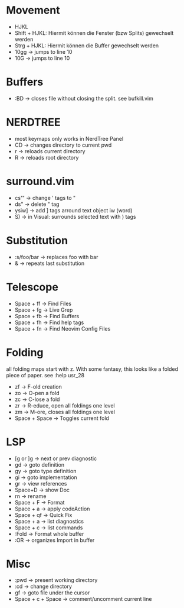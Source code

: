 # Movement
* HJKL
* Shift + HJKL: Hiermit können  die Fenster (bzw Splits) gewechselt werden
* Strg  + HJKL: Hiermit können die Buffer gewechselt werden
* 10gg -> jumps to line 10
* 10G -> jumps to line 10

# Buffers
* :BD -> closes file without closing the split. see bufkill.vim

# NERDTREE
* most keymaps only works in NerdTree Panel
* CD -> changes directory to current pwd
* r -> reloads current directory
* R -> reloads root directory

# surround.vim
* cs'" -> change ' tags to "
* ds" -> delete " tag
* ysiw] -> add ] tags arround text object iw (word)
* S) -> in Visual: surrounds selected text with ) tags

# Substitution
* \:s/foo/bar -> replaces foo with bar
* & -> repeats last substitution

# Telescope
* Space + ff -> Find Files
* Space + fg -> Live Grep
* Space + fb -> Find Buffers
* Space + fh -> Find help tags
* Space + fn -> Find Neovim Config Files

# Folding
all folding maps start with z. With some fantasy, this looks like a folded piece of paper. see :help usr_28
* zf -> F-old creation
* zo -> O-pen a fold
* zc -> C-lose a fold
* zr -> R-educe, open all foldings one level
* zm -> M-ore, closes all foldings one level
* Space + Space -> Toggles current fold

# LSP
* [g or ]g -> next or prev diagnostic
* gd -> goto definition
* gy -> goto type definition
* gi -> goto implementation
* gr -> view references
* Space+D -> show Doc
* rn -> rename
* Space + F -> Format
* Space + a -> apply codeAction
* Space + qf -> Quick Fix
* Space + a -> list diagnostics
* Space + c -> list commands
* :Fold -> Format whole buffer
* :OR -> organizes Import in buffer

# Misc
* :pwd -> present working directory
* :cd -> change directory
* gf -> goto file under the cursor
* Space + c + Space -> comment/uncomment current line
